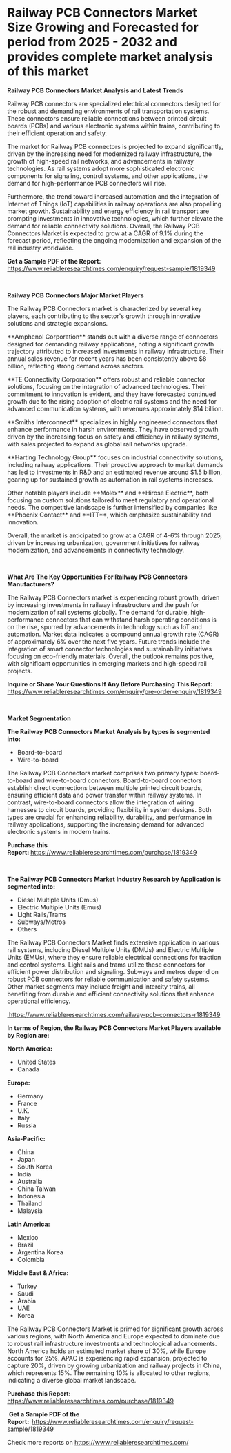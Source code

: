 <p><h1>Railway PCB Connectors Market Size Growing and Forecasted for period from 2025 - 2032 and provides complete market analysis of this market</h1></p><p><strong>Railway PCB Connectors Market Analysis and Latest Trends</strong></p>
<p><p>Railway PCB connectors are specialized electrical connectors designed for the robust and demanding environments of rail transportation systems. These connectors ensure reliable connections between printed circuit boards (PCBs) and various electronic systems within trains, contributing to their efficient operation and safety. </p><p>The market for Railway PCB connectors is projected to expand significantly, driven by the increasing need for modernized railway infrastructure, the growth of high-speed rail networks, and advancements in railway technologies. As rail systems adopt more sophisticated electronic components for signaling, control systems, and other applications, the demand for high-performance PCB connectors will rise.</p><p>Furthermore, the trend toward increased automation and the integration of Internet of Things (IoT) capabilities in railway operations are also propelling market growth. Sustainability and energy efficiency in rail transport are prompting investments in innovative technologies, which further elevate the demand for reliable connectivity solutions. Overall, the Railway PCB Connectors Market is expected to grow at a CAGR of 9.1% during the forecast period, reflecting the ongoing modernization and expansion of the rail industry worldwide.</p></p>
<p><strong>Get a Sample PDF of the Report:&nbsp;</strong> <a href="https://www.reliableresearchtimes.com/enquiry/request-sample/1819349?utm_campaign=2205&utm_medium=2&utm_source=Github&utm_content=ia&utm_term=12042025&utm_id=railway-pcb-connectors">https://www.reliableresearchtimes.com/enquiry/request-sample/1819349</a></p>
<p>&nbsp;</p>
<p><strong>Railway PCB Connectors Major Market Players</strong></p>
<p><p>The Railway PCB Connectors market is characterized by several key players, each contributing to the sector's growth through innovative solutions and strategic expansions. </p><p>**Amphenol Corporation** stands out with a diverse range of connectors designed for demanding railway applications, noting a significant growth trajectory attributed to increased investments in railway infrastructure. Their annual sales revenue for recent years has been consistently above $8 billion, reflecting strong demand across sectors.</p><p>**TE Connectivity Corporation** offers robust and reliable connector solutions, focusing on the integration of advanced technologies. Their commitment to innovation is evident, and they have forecasted continued growth due to the rising adoption of electric rail systems and the need for advanced communication systems, with revenues approximately $14 billion.</p><p>**Smiths Interconnect** specializes in highly engineered connectors that enhance performance in harsh environments. They have observed growth driven by the increasing focus on safety and efficiency in railway systems, with sales projected to expand as global rail networks upgrade.</p><p>**Harting Technology Group** focuses on industrial connectivity solutions, including railway applications. Their proactive approach to market demands has led to investments in R&D and an estimated revenue around $1.5 billion, gearing up for sustained growth as automation in rail systems increases.</p><p>Other notable players include **Molex** and **Hirose Electric**, both focusing on custom solutions tailored to meet regulatory and operational needs. The competitive landscape is further intensified by companies like **Phoenix Contact** and **ITT**, which emphasize sustainability and innovation.</p><p>Overall, the market is anticipated to grow at a CAGR of 4-6% through 2025, driven by increasing urbanization, government initiatives for railway modernization, and advancements in connectivity technology.</p></p>
<p>&nbsp;</p>
<p><strong>What Are The Key Opportunities For Railway PCB Connectors Manufacturers?</strong></p>
<p><p>The Railway PCB Connectors market is experiencing robust growth, driven by increasing investments in railway infrastructure and the push for modernization of rail systems globally. The demand for durable, high-performance connectors that can withstand harsh operating conditions is on the rise, spurred by advancements in technology such as IoT and automation. Market data indicates a compound annual growth rate (CAGR) of approximately 6% over the next five years. Future trends include the integration of smart connector technologies and sustainability initiatives focusing on eco-friendly materials. Overall, the outlook remains positive, with significant opportunities in emerging markets and high-speed rail projects.</p></p>
<p><strong>Inquire or Share Your Questions If Any Before Purchasing This Report:</strong> <a href="https://www.reliableresearchtimes.com/enquiry/pre-order-enquiry/1819349?utm_campaign=2205&utm_medium=2&utm_source=Github&utm_content=ia&utm_term=12042025&utm_id=railway-pcb-connectors">https://www.reliableresearchtimes.com/enquiry/pre-order-enquiry/1819349</a></p>
<p>&nbsp;</p>
<p><strong>Market Segmentation</strong></p>
<p><strong>The Railway PCB Connectors Market Analysis by types is segmented into:</strong></p>
<p><ul><li>Board-to-board</li><li>Wire-to-board</li></ul></p>
<p><p>The Railway PCB Connectors market comprises two primary types: board-to-board and wire-to-board connectors. Board-to-board connectors establish direct connections between multiple printed circuit boards, ensuring efficient data and power transfer within railway systems. In contrast, wire-to-board connectors allow the integration of wiring harnesses to circuit boards, providing flexibility in system designs. Both types are crucial for enhancing reliability, durability, and performance in railway applications, supporting the increasing demand for advanced electronic systems in modern trains.</p></p>
<p><strong>Purchase this Report:&nbsp;</strong><a href="https://www.reliableresearchtimes.com/purchase/1819349?utm_campaign=2205&utm_medium=2&utm_source=Github&utm_content=ia&utm_term=12042025&utm_id=railway-pcb-connectors">https://www.reliableresearchtimes.com/purchase/1819349</a></p>
<p>&nbsp;</p>
<p><strong>The Railway PCB Connectors Market Industry Research by Application is segmented into:</strong></p>
<p><ul><li>Diesel Multiple Units (Dmus)</li><li>Electric Multiple Units (Emus)</li><li>Light Rails/Trams</li><li>Subways/Metros</li><li>Others</li></ul></p>
<p><p>The Railway PCB Connectors Market finds extensive application in various rail systems, including Diesel Multiple Units (DMUs) and Electric Multiple Units (EMUs), where they ensure reliable electrical connections for traction and control systems. Light rails and trams utilize these connectors for efficient power distribution and signaling. Subways and metros depend on robust PCB connectors for reliable communication and safety systems. Other market segments may include freight and intercity trains, all benefiting from durable and efficient connectivity solutions that enhance operational efficiency.</p></p>
<p><a href="https://www.reliableresearchtimes.com/railway-pcb-connectors-r1819349?utm_campaign=2205&utm_medium=2&utm_source=Github&utm_content=ia&utm_term=12042025&utm_id=railway-pcb-connectors">&nbsp;https://www.reliableresearchtimes.com/railway-pcb-connectors-r1819349</a></p>
<p><strong>In terms of Region, the Railway PCB Connectors Market Players available by Region are:</strong></p>
<p>
    <p> <strong> North America: </strong>
        <ul>
            <li>United States</li>
            <li>Canada</li>
        </ul>
        </p> 
    <p> <strong> Europe: </strong>
        <ul>
            <li>Germany</li>
            <li>France</li>
            <li>U.K.</li>
            <li>Italy</li>
            <li>Russia</li>
        </ul>
        </p> 
    <p> <strong> Asia-Pacific: </strong>
        <ul>
            <li>China</li>
            <li>Japan</li>
            <li>South Korea</li>
            <li>India</li>
            <li>Australia</li>
            <li>China Taiwan</li>
            <li>Indonesia</li>
            <li>Thailand</li>
            <li>Malaysia</li>
        </ul>
        </p> 
    <p> <strong> Latin America: </strong>
        <ul>
            <li>Mexico</li>
            <li>Brazil</li>
            <li>Argentina Korea</li>
            <li>Colombia</li>
        </ul>
        </p> 
    <p> <strong> Middle East & Africa: </strong>
        <ul>
            <li>Turkey</li>
            <li>Saudi</li>
            <li>Arabia</li>
            <li>UAE</li>
            <li>Korea</li>
        </ul>
    </p>
    </p>
<p><p>The Railway PCB Connectors Market is primed for significant growth across various regions, with North America and Europe expected to dominate due to robust rail infrastructure investments and technological advancements. North America holds an estimated market share of 30%, while Europe accounts for 25%. APAC is experiencing rapid expansion, projected to capture 20%, driven by growing urbanization and railway projects in China, which represents 15%. The remaining 10% is allocated to other regions, indicating a diverse global market landscape.</p></p>
<p><strong>Purchase this Report: </strong><a href="https://www.reliableresearchtimes.com/purchase/1819349?utm_campaign=2205&utm_medium=2&utm_source=Github&utm_content=ia&utm_term=12042025&utm_id=railway-pcb-connectors">https://www.reliableresearchtimes.com/purchase/1819349</a></p>
<p>&nbsp;<strong>Get a Sample PDF of the Report:&nbsp;&nbsp;</strong><a href="https://www.reliableresearchtimes.com/enquiry/request-sample/1819349?utm_campaign=2205&utm_medium=2&utm_source=Github&utm_content=ia&utm_term=12042025&utm_id=railway-pcb-connectors">https://www.reliableresearchtimes.com/enquiry/request-sample/1819349</a></p>
<p><strong></strong></p>
<p>Check more reports on <a href="https://www.reliableresearchtimes.com/?utm_campaign=2205&utm_medium=2&utm_source=Github&utm_content=ia&utm_term=12042025&utm_id=railway-pcb-connectors">https://www.reliableresearchtimes.com/</a></p>